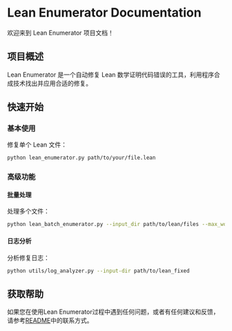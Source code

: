 # Lean Enumerator Documentation

欢迎来到 Lean Enumerator 项目文档！

## 项目概述

Lean Enumerator 是一个自动修复 Lean 数学证明代码错误的工具，利用程序合成技术找出并应用合适的修复。

## 快速开始

### 基本使用

修复单个 Lean 文件：

```bash
python lean_enumerator.py path/to/your/file.lean
```

### 高级功能

#### 批量处理

处理多个文件：

```bash
python lean_batch_enumerator.py --input_dir path/to/lean/files --max_workers 40
```

#### 日志分析

分析修复日志：

```bash
python utils/log_analyzer.py --input-dir path/to/lean_fixed
```

## 获取帮助

如果您在使用Lean Enumerator过程中遇到任何问题，或者有任何建议和反馈，请参考[README](README.md)中的联系方式。 